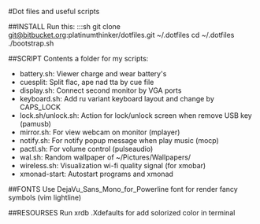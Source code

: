 #Dot files and useful scripts

##INSTALL
Run this:
:::sh
git clone git@bitbucket.org:platinumthinker/dotfiles.git ~/.dotfiles
cd ~/.dotfiles
./bootstrap.sh

##SCRIPT
Contents a folder for my scripts:
* battery.sh: Viewer charge and wear battery's
* cuesplit: Split flac, ape nad tta by cue file
* display.sh: Connect second monitor by VGA ports
* keyboard.sh: Add ru variant keyboard layout and change by CAPS_LOCK
* lock.sh/unlock.sh: Action for lock/unlock screen when remove USB key (pamusb)
* mirror.sh: For view webcam on monitor (mplayer)
* notify.sh: For notify popup message when play music (mocp)
* pactl.sh: For volume control (pulseaudio)
* wal.sh: Random wallpaper of ~/Pictures/Wallpapers/
* wireless.sh: Visualization wi-fi quality signal (for xmobar)
* xmonad-start: Autostart programs and xmonad

##FONTS
Use DejaVu_Sans_Mono_for_Powerline font for render fancy symbols (vim lightline)

##RESOURSES
Run xrdb .Xdefaults for add solorized color in terminal
